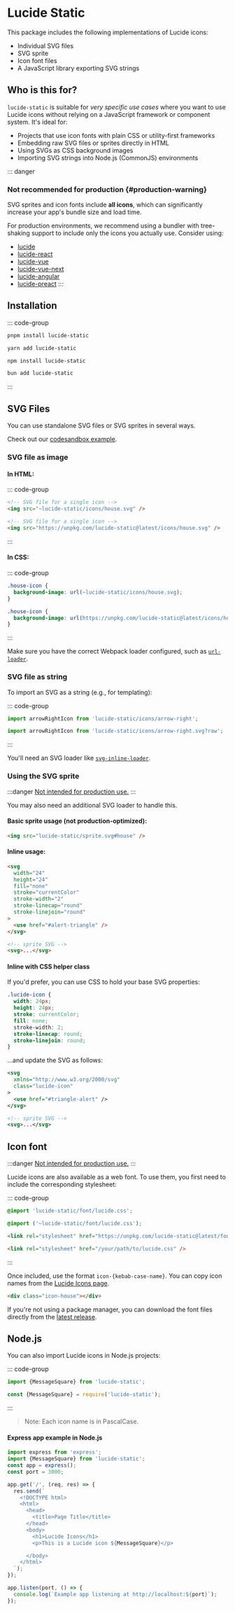 # Lucide Static

This package includes the following implementations of Lucide icons:

- Individual SVG files
- SVG sprite
- Icon font files
- A JavaScript library exporting SVG strings

## Who is this for?

`lucide-static` is suitable for _very specific use cases_ where you want to use Lucide icons without relying on a JavaScript framework or component system. It's ideal for:

- Projects that use icon fonts with plain CSS or utility-first frameworks
- Embedding raw SVG files or sprites directly in HTML
- Using SVGs as CSS background images
- Importing SVG strings into Node.js (CommonJS) environments

::: danger
### Not recommended for production {#production-warning}

SVG sprites and icon fonts include **all icons**, which can significantly increase your app's bundle size and load time.

For production environments, we recommend using a bundler with tree-shaking support to include only the icons you actually use. Consider using:

- [lucide](lucide)
- [lucide-react](lucide-react)
- [lucide-vue](lucide-vue)
- [lucide-vue-next](lucide-vue-next)
- [lucide-angular](lucide-angular)
- [lucide-preact](lucide-preact)
:::

## Installation

::: code-group

```sh [pnpm]
pnpm install lucide-static
```

```sh [yarn]
yarn add lucide-static
```

```sh [npm]
npm install lucide-static
```

```sh [bun]
bun add lucide-static
```

:::

## SVG Files

You can use standalone SVG files or SVG sprites in several ways.

Check out our [codesandbox example](https://codesandbox.io/s/using-the-svg-sprite-lz1kk).

### SVG file as image

#### In HTML:

::: code-group

```html [Webpack]
<!-- SVG file for a single icon -->
<img src="~lucide-static/icons/house.svg" />
```

```html [CDN]
<!-- SVG file for a single icon -->
<img src="https://unpkg.com/lucide-static@latest/icons/house.svg" />
```

:::

#### In CSS:

::: code-group

```css [Webpack]
.house-icon {
  background-image: url(~lucide-static/icons/house.svg);
}
```

```css [CDN]
.house-icon {
  background-image: url(https://unpkg.com/lucide-static@latest/icons/house.svg);
}
```

:::

Make sure you have the correct Webpack loader configured, such as [`url-loader`](https://v4.webpack.js.org/loaders/url-loader/).

### SVG file as string

To import an SVG as a string (e.g., for templating):

::: code-group

```js [Webpack]
import arrowRightIcon from 'lucide-static/icons/arrow-right';
```

```js [Vite]
import arrowRightIcon from 'lucide-static/icons/arrow-right.svg?raw';
```

:::

You'll need an SVG loader like [`svg-inline-loader`](https://v4.webpack.js.org/loaders/svg-inline-loader/).


### Using the SVG sprite

:::danger
[Not intended for production use.](#production-warning)
:::

You may also need an additional SVG loader to handle this.

#### Basic sprite usage (not production-optimized):

```html
<img src="lucide-static/sprite.svg#house" />
```

#### Inline usage:

```html
<svg
  width="24"
  height="24"
  fill="none"
  stroke="currentColor"
  stroke-width="2"
  stroke-linecap="round"
  stroke-linejoin="round"
>
  <use href="#alert-triangle" />
</svg>

<!-- sprite SVG -->
<svg>...</svg>
```

#### Inline with CSS helper class

If you'd prefer, you can use CSS to hold your base SVG properties:

```css
.lucide-icon {
  width: 24px;
  height: 24px;
  stroke: currentColor;
  fill: none;
  stroke-width: 2;
  stroke-linecap: round;
  stroke-linejoin: round;
}
```

...and update the SVG as follows:

```xml
<svg
  xmlns="http://www.w3.org/2000/svg"
  class="lucide-icon"
>
  <use href="#triangle-alert" />
</svg>

<!-- sprite SVG -->
<svg>...</svg>
```

## Icon font

:::danger
[Not intended for production use.](#production-warning)
:::

Lucide icons are also available as a web font. To use them, you first need to include the corresponding stylesheet:

::: code-group

```css [Vite]
@import 'lucide-static/font/lucide.css';
```

```css [Webpack]
@import ('~lucide-static/font/lucide.css');
```

```html [CDN]
<link rel="stylesheet" href="https://unpkg.com/lucide-static@latest/font/lucide.css" />
```

```html [Static asset]
<link rel="stylesheet" href="/your/path/to/lucide.css" />
```

:::

Once included, use the format `icon-{kebab-case-name}`. You can copy icon names from the [Lucide Icons page](https://lucide.dev/icons).

```html
<div class="icon-house"></div>
```

If you're not using a package manager, you can download the font files directly from the [latest release](https://github.com/lucide-icons/lucide/releases/latest).

## Node.js

You can also import Lucide icons in Node.js projects:

::: code-group

```js [ESM]
import {MessageSquare} from 'lucide-static';
```

```js [CommonJs]
const {MessageSquare} = require('lucide-static');
```

:::

> Note: Each icon name is in PascalCase.

#### Express app example in Node.js

```js
import express from 'express';
import {MessageSquare} from 'lucide-static';
const app = express();
const port = 3000;

app.get('/', (req, res) => {
  res.send(`
    <!DOCTYPE html>
    <html>
      <head>
        <title>Page Title</title>
      </head>
      <body>
        <h1>Lucide Icons</h1>
        <p>This is a Lucide icon ${MessageSquare}</p>

      </body>
    </html>
  `);
});

app.listen(port, () => {
  console.log(`Example app listening at http://localhost:${port}`);
});
```
